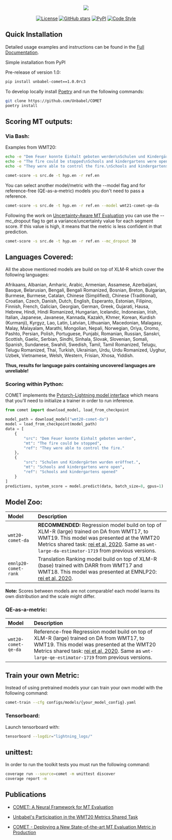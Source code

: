<p align="center">
  <img src="https://raw.githubusercontent.com/Unbabel/COMET/master/docs/source/_static/img/COMET_lockup-dark.png">
  <br />
  <br />
  <a href="https://github.com/Unbabel/COMET/blob/master/LICENSE"><img alt="License" src="https://img.shields.io/github/license/Unbabel/COMET" /></a>
  <a href="https://github.com/Unbabel/COMET/stargazers"><img alt="GitHub stars" src="https://img.shields.io/github/stars/Unbabel/COMET" /></a>
  <a href=""><img alt="PyPI" src="https://img.shields.io/pypi/v/unbabel-comet" /></a>
  <a href="https://github.com/psf/black"><img alt="Code Style" src="https://img.shields.io/badge/code%20style-black-black" /></a>
</p>

## Quick Installation

Detailed usage examples and instructions can be found in the [Full Documentation](https://unbabel.github.io/COMET/html/index.html).

Simple installation from PyPI

Pre-release of version 1.0:
```bash
pip install unbabel-comet==1.0.0rc3
```

To develop locally install [Poetry](https://python-poetry.org/docs/#installation) and run the following commands:
```bash
git clone https://github.com/Unbabel/COMET
poetry install
```

## Scoring MT outputs:

### Via Bash:

Examples from WMT20:

```bash
echo -e "Dem Feuer konnte Einhalt geboten werden\nSchulen und Kindergärten wurden eröffnet." >> src.de
echo -e "The fire could be stopped\nSchools and kindergartens were open" >> hyp.en
echo -e "They were able to control the fire.\nSchools and kindergartens opened" >> ref.en
```

```bash
comet-score -s src.de -t hyp.en -r ref.en
```

You can select another model/metric with the --model flag and for reference-free (QE-as-a-metric) models you don't need to pass a reference.

```bash
comet-score -s src.de -t hyp.en -r ref.en --model wmt21-comet-qe-da
```

Following the work on [Uncertainty-Aware MT Evaluation]() you can use the --mc_dropout flag to get a variance/uncertainty value for each segment score. If this value is high, it means that the metric is less confident in that prediction.

```bash
comet-score -s src.de -t hyp.en -r ref.en --mc_dropout 30
```

## Languages Covered:

All the above mentioned models are build on top of XLM-R which cover the following languages:

Afrikaans, Albanian, Amharic, Arabic, Armenian, Assamese, Azerbaijani, Basque, Belarusian, Bengali, Bengali Romanized, Bosnian, Breton, Bulgarian, Burmese, Burmese, Catalan, Chinese (Simplified), Chinese (Traditional), Croatian, Czech, Danish, Dutch, English, Esperanto, Estonian, Filipino, Finnish, French, Galician, Georgian, German, Greek, Gujarati, Hausa, Hebrew, Hindi, Hindi Romanized, Hungarian, Icelandic, Indonesian, Irish, Italian, Japanese, Javanese, Kannada, Kazakh, Khmer, Korean, Kurdish (Kurmanji), Kyrgyz, Lao, Latin, Latvian, Lithuanian, Macedonian, Malagasy, Malay, Malayalam, Marathi, Mongolian, Nepali, Norwegian, Oriya, Oromo, Pashto, Persian, Polish, Portuguese, Punjabi, Romanian, Russian, Sanskri, Scottish, Gaelic, Serbian, Sindhi, Sinhala, Slovak, Slovenian, Somali, Spanish, Sundanese, Swahili, Swedish, Tamil, Tamil Romanized, Telugu, Telugu Romanized, Thai, Turkish, Ukrainian, Urdu, Urdu Romanized, Uyghur, Uzbek, Vietnamese, Welsh, Western, Frisian, Xhosa, Yiddish.

**Thus, results for language pairs containing uncovered languages are unreliable!**

### Scoring within Python:

COMET implements the [Pytorch-Lightning model interface](https://pytorch-lightning.readthedocs.io/en/1.3.8/common/lightning_module.html) which means that you'll need to initialize a trainer in order to run inference.

```python
from comet import download_model, load_from_checkpoint

model_path = download_model("wmt20-comet-da")
model = load_from_checkpoint(model_path)
data = [
    {
        "src": "Dem Feuer konnte Einhalt geboten werden",
        "mt": "The fire could be stopped",
        "ref": "They were able to control the fire."
    },
    {
        "src": "Schulen und Kindergärten wurden eröffnet.",
        "mt": "Schools and kindergartens were open",
        "ref": "Schools and kindergartens opened"
    }
]
predictions, system_score = model.predict(data, batch_size=8, gpus=1)
```

## Model Zoo:

| Model              |               Description                        |
| :--------------------- | :------------------------------------------------ |
| `wmt20-comet-da` | **RECOMMENDED:** Regression model build on top of XLM-R (large) trained on DA from WMT17, to WMT19. This model was presented at the WMT20 Metrics shared task: [rei et al, 2020](https://aclanthology.org/2020.wmt-1.101.pdf). Same as `wmt-large-da-estimator-1719` from previous versions. |
| `emnlp20-comet-rank` | Translation Ranking model build on top of XLM-R (base) trained with DARR from WMT17 and WMT18. This model was presented at EMNLP20: [rei et al, 2020](https://aclanthology.org/2020.emnlp-main.213.pdf). |

**Note:** Scores between models are not comparable! each model learns its own distribution and the scale might differ.

### QE-as-a-metric:

| Model              |               Description                        |
| :--------------------- | :------------------------------------------------ |
| `wmt20-comet-qe-da` | Reference-free Regression model build on top of XLM-R (large) trained on DA from WMT17, to WMT19. This model was presented at the WMT20 Metrics shared task: [rei et al, 2020](https://aclanthology.org/2020.wmt-1.101.pdf). Same as `wmt-large-qe-estimator-1719` from previous versions. |

## Train your own Metric: 

Instead of using pretrained models your can train your own model with the following command:
```bash
comet-train --cfg configs/models/{your_model_config}.yaml
```

### Tensorboard:

Launch tensorboard with:
```bash
tensorboard --logdir="lightning_logs/"
```

## unittest:
In order to run the toolkit tests you must run the following command:

```bash
coverage run --source=comet -m unittest discover
coverage report -m
```

## Publications

- [COMET: A Neural Framework for MT Evaluation](https://www.aclweb.org/anthology/2020.emnlp-main.213)

- [Unbabel's Participation in the WMT20 Metrics Shared Task](https://aclanthology.org/2020.wmt-1.101/)

- [COMET - Deploying a New State-of-the-art MT Evaluation Metric in Production](https://www.aclweb.org/anthology/2020.amta-user.4)

